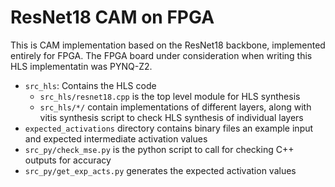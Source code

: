 # ResNet18 CAM on FPGA

This is CAM implementation based on the ResNet18 backbone, implemented entirely for FPGA.
The FPGA board under consideration when writing this HLS implementatin was PYNQ-Z2.

- `src_hls`: Contains the HLS code
    - `src_hls/resnet18.cpp` is the top level module for HLS synthesis
    - `src_hls/*/` contain implementations of different layers, along with vitis synthesis script to check HLS synthesis of individual layers
- `expected_activations` directory contains binary files an example input and expected intermediate activation values
- `src_py/check_mse.py` is the python script to call for checking C++ outputs for accuracy
- `src_py/get_exp_acts.py` generates the expected activation values
